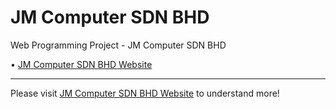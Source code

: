 # JM Computer SDN BHD

Web Programming Project - JM Computer SDN BHD

• [JM Computer SDN BHD Website][JM Computer SDN BHD]

---

Please visit [JM Computer SDN BHD Website][JM Computer SDN BHD] to understand more!

[JM Computer SDN BHD]: http://lrgs.ftsm.ukm.my/users/a176607/myPT4/login.php
